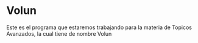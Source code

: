 # Volun
Este es el programa que estaremos trabajando para la materia de Topicos Avanzados, la cual tiene de nombre Volun

